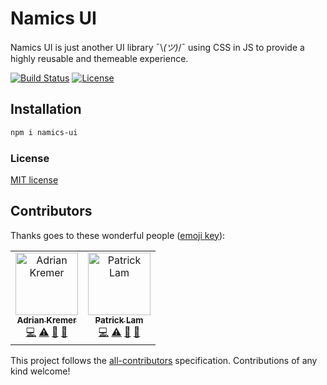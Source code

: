 # Namics UI

Namics UI is just another UI library ¯\\_(ツ)_/¯ using CSS in JS to provide a highly reusable and themeable experience.

[![Build Status][travis-image]][travis-url] [![License][license-image]][license-url]  

## Installation
```sh
npm i namics-ui
```

### License

[MIT license](http://opensource.org/licenses/MIT)

[travis-image]: https://travis-ci.org/adriankremer/namics-ui.svg?branch=master
[travis-url]: https://travis-ci.org/adriankremer/namics-ui
[license-image]: https://img.shields.io/badge/license-MIT-green.svg
[license-url]: http://opensource.org/licenses/MIT


## Contributors

Thanks goes to these wonderful people ([emoji key](https://allcontributors.org/docs/en/emoji-key)):

<!-- ALL-CONTRIBUTORS-LIST:START - Do not remove or modify this section -->
<!-- prettier-ignore -->
<table><tr><td align="center"><a href="https://github.com/adriankremer"><img src="https://avatars2.githubusercontent.com/u/7591767?v=4" width="100px;" alt="Adrian Kremer"/><br /><sub><b>Adrian Kremer</b></sub></a><br /><a href="https://github.com/adriankremer/namics-ui/commits?author=adriankremer" title="Code">💻</a> <a href="https://github.com/adriankremer/namics-ui/commits?author=adriankremer" title="Tests">⚠️</a> <a href="#ideas-adriankremer" title="Ideas, Planning, & Feedback">🤔</a> <a href="#review-adriankremer" title="Reviewed Pull Requests">👀</a></td><td align="center"><a href="https://github.com/zidizei"><img src="https://avatars2.githubusercontent.com/u/470408?v=4" width="100px;" alt="Patrick Lam"/><br /><sub><b>Patrick Lam</b></sub></a><br /><a href="https://github.com/adriankremer/namics-ui/commits?author=zidizei" title="Code">💻</a> <a href="https://github.com/adriankremer/namics-ui/commits?author=zidizei" title="Tests">⚠️</a> <a href="#ideas-zidizei" title="Ideas, Planning, & Feedback">🤔</a> <a href="#review-zidizei" title="Reviewed Pull Requests">👀</a></td></tr></table>

<!-- ALL-CONTRIBUTORS-LIST:END -->

This project follows the [all-contributors](https://github.com/all-contributors/all-contributors) specification. Contributions of any kind welcome!